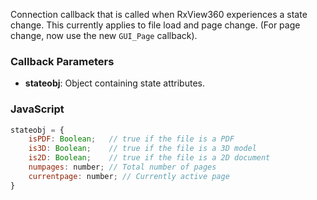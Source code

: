 Connection callback that is called when RxView360 experiences a state change. This currently applies to file load and page change. (For page change, now use the new `GUI_Page` callback).

### Callback Parameters
- **stateobj**: Object containing state attributes.

### JavaScript
```javascript
stateobj = {
    isPDF: Boolean;   // true if the file is a PDF
    is3D: Boolean;    // true if the file is a 3D model
    is2D: Boolean;    // true if the file is a 2D document
    numpages: number; // Total number of pages
    currentpage: number; // Currently active page
}
```